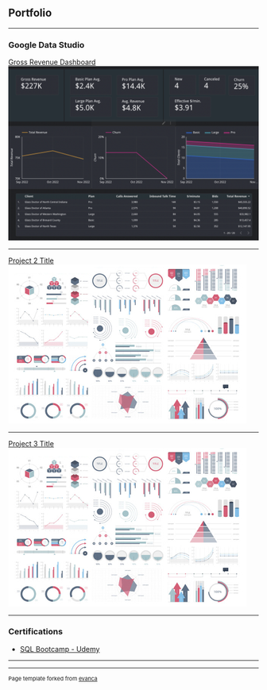 ## Portfolio

---

### Google Data Studio 

[Gross Revenue Dashboard](https://datastudio.google.com/reporting/632c929e-be84-4f9b-9625-53c8a419e842)
<img src="images/revenue_dashboard_thumb.png?raw=true"/>

---
[Project 2 Title](/pdf/sample_presentation.pdf)
<img src="images/dummy_thumbnail.jpg?raw=true"/>

---
[Project 3 Title](http://example.com/)
<img src="images/dummy_thumbnail.jpg?raw=true"/>

---

### Certifications

- [SQL Bootcamp - Udemy](https://www.udemy.com/certificate/UC-9acfe6de-03db-4055-b4aa-6454d6c50465/)

---




---
<p style="font-size:11px">Page template forked from <a href="https://github.com/evanca/quick-portfolio">evanca</a></p>
<!-- Remove above link if you don't want to attibute -->
